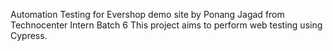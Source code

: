 Automation Testing for Evershop demo site by Ponang Jagad from Technocenter Intern Batch 6
This project aims to perform web testing using Cypress.
